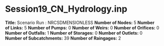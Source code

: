 # Session19_CN_Hydrology.inp
**Title:** Scenario Run :  NRCSDMENSIONLESS
**Number of Nodes:** 5
**Number of Links:** 5
**Number of Pumps:** 0
**Number of Weirs:** 0
**Number of Orifices:** 0
**Number of Outfalls:** 1
**Number of Storages:** 0
**Number of Outlets:** 0
**Number of Subcatchments:** 39
**Number of Raingages:** 2
